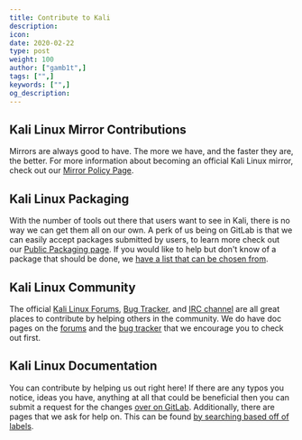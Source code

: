 ```yaml
---
title: Contribute to Kali
description:
icon:
date: 2020-02-22
type: post
weight: 100
author: ["gamb1t",]
tags: ["",]
keywords: ["",]
og_description:
---
```


## Kali Linux Mirror Contributions

Mirrors are always good to have. The more we have, and the faster they are, the better. For more information about becoming an official Kali Linux mirror, check out our [Mirror Policy Page](/docs/community/setting-up-a-kali-linux-mirror/).

## Kali Linux Packaging

With the number of tools out there that users want to see in Kali, there is no way we can get them all on our own. A perk of us being on GitLab is that we can easily accept packages submitted by users, to learn more check out our [Public Packaging page](/docs/development/public-packaging/). If you would like to help but don't know of a package that should be done, we [have a list that can be chosen from](https://bugs.kali.org/search.php?project_id=1&category_id=Queued%20Tool%20Addition&sticky=on&sort=id&dir=ASC&per_page=9999&hide_status=80&match_type=0).

## Kali Linux Community

The official [Kali Linux Forums](https://forums.kali.org), [Bug Tracker](https://bugs.kali.org/), and [IRC channel](/docs/community/kali-linux-irc-channel/) are all great places to contribute by helping others in the community. We do have doc pages on the [forums](/docs/community/kali-linux-community-forums/) and the [bug tracker](/docs/community/submitting-issues-kali-bug-tracker/) that we encourage you to check out first.

## Kali Linux Documentation

You can contribute by helping us out right here! If there are any typos you notice, ideas you have, anything at all that could be beneficial then you can submit a request for the changes [over on GitLab](https://gitlab.com/kalilinux/documentation/kali-docs). Additionally, there are pages that we ask for help on. This can be found [by searching based off of labels](https://gitlab.com/groups/kalilinux/-/issues?scope=all&utf8=✓&state=opened&label_name%5B%5D=help-wanted).
